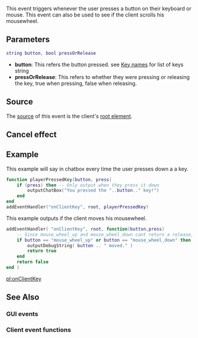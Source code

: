 This event triggers whenever the user presses a button on their keyboard or mouse. This event can also be used to see if the client scrolls his mousewheel.

Parameters
----------

``` lua
string button, bool pressOrRelease
```

-   **button**: This refers the button pressed. see [Key names](/docs/key_names.md "wikilink") for list of keys string
-   **pressOrRelease**: This refers to whether they were pressing or releasing the key, true when pressing, false when releasing.

Source
------

The [source](/docs/event_system#event_source.md "wikilink") of this event is the client's [root element](/docs/root_element.md "wikilink").

Cancel effect
-------------

Example
-------

This example will say in chatbox every time the user presses down a a key.

``` lua
function playerPressedKey(button, press)
    if (press) then -- Only output when they press it down
        outputChatBox("You pressed the "..button.." key!")
    end
end
addEventHandler("onClientKey", root, playerPressedKey)
```

This example outputs if the client moves his mousewheel.

``` lua
addEventHandler( "onClientKey", root, function(button,press) 
    -- Since mouse_wheel_up and mouse_wheel_down cant return a release, we dont have to check the press.
    if button == "mouse_wheel_up" or button == "mouse_wheel_down" then
        outputDebugString( button .. " moved." )
        return true
    end
    return false
end )
```

[pl:onClientKey](/docs/pl-onclientkey.md "wikilink")

See Also
--------

### GUI events

### Client event functions
